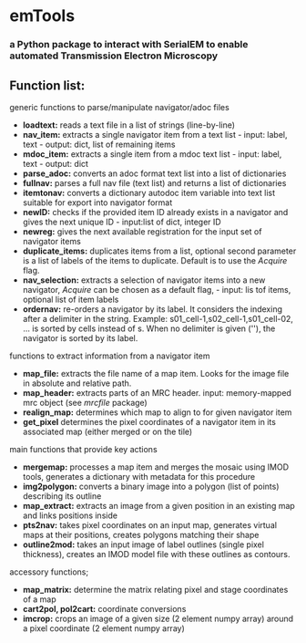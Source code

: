 # emTools

### a Python package to interact with SerialEM to enable automated Transmission Electron Microscopy

## Function list:

generic functions to parse/manipulate navigator/adoc files

- **loadtext:**  reads a text file in a list of strings (line-by-line)
- **nav_item:**  extracts a single navigator item from a text list - input: label, text - output: dict, list of remaining items
- **mdoc_item:**  extracts a single item from a mdoc text list - input: label, text - output: dict
- **parse_adoc:**  converts an adoc format text list into a list of dictionaries
- **fullnav:**  parses a full nav file (text list) and returns a list of dictionaries
- **itemtonav:**  converts a dictionary autodoc item variable into text list suitable for export into navigator format
- **newID:**  checks if the provided item ID already exists in a navigator and gives the next unique ID - input:list of dict, integer ID
- **newreg:** gives the next available registration for the input set of navigator items 
- **duplicate_items:** duplicates items from a list, optional second parameter is a list of labels of the items to duplicate. Default is to use the _Acquire_ flag. 
- **nav_selection:**  extracts a selection of navigator items into a new navigator, _Acquire_ can be chosen as a default flag, - input: lis tof items, optional list of item labels
- **ordernav:**  re-orders a navigator by its label. It considers the indexing after a delimiter in the string. Example: s01_cell-1,s02_cell-1,s01_cell-02, ... is sorted by cells instead of s. When no delimiter is given (''), the navigator is sorted by its label.

functions to extract information from a navigator item

- **map_file:**  extracts the file name of a map item. Looks for the image file in absolute and relative path.
- **map_header:**  extracts parts of an MRC header. input: memory-mapped mrc object (see _mrcfile_ package)
- **realign_map:**  determines which map to align to for given navigator item
- **get_pixel** determines the pixel coordinates of a navigator item in its associated map (either merged or on the tile) 

main functions that provide key actions

- **mergemap:**  processes a map item and merges the mosaic using IMOD tools, generates a dictionary with metadata for this procedure
- **img2polygon:**  converts a binary image into a polygon (list of points) describing its outline
- **map_extract:**  extracts an image from a given position in an existing map and links positions inside
- **pts2nav:**  takes pixel coordinates on an input map, generates virtual maps at their positions, creates polygons matching their shape
- **outline2mod:**  takes an input image of label outlines (single pixel thickness), creates an IMOD model file with these outlines as contours.


accessory functions;

- **map_matrix:**  determine the matrix relating pixel and stage coordinates of a map
- **cart2pol, pol2cart:** coordinate conversions
- **imcrop:**  crops an image of a given size (2 element numpy array) around a pixel coordinate (2 element numpy array)